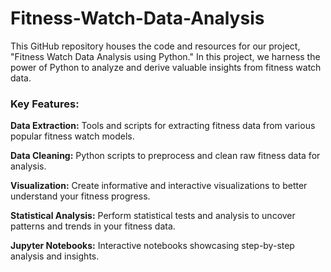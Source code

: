 # Fitness-Watch-Data-Analysis
This GitHub repository houses the code and resources for our project, "Fitness Watch Data Analysis using Python." In this project, we harness the power of Python to analyze and derive valuable insights from fitness watch data. 

### Key Features:

**Data Extraction:** Tools and scripts for extracting fitness data from various popular fitness watch models.

**Data Cleaning:** Python scripts to preprocess and clean raw fitness data for analysis.

**Visualization:** Create informative and interactive visualizations to better understand your fitness progress.

**Statistical Analysis:** Perform statistical tests and analysis to uncover patterns and trends in your fitness data.

**Jupyter Notebooks:** Interactive notebooks showcasing step-by-step analysis and insights.
